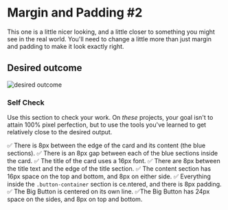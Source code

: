 # Margin and Padding #2

This one is a little nicer looking, and a little closer to something you might see in the real world. You'll need to change a little more than just margin and padding to make it look exactly right.

## Desired outcome
![desired outcome](./desired-outcome.png)

### Self Check
Use this section to check your work. On _these_ projects, your goal isn't to attain 100% pixel perfection, but to use the tools you've learned to get relatively close to the desired output.

✅ There is 8px between the edge of the card and its content (the blue sections).
✅ There is an 8px gap between each of the blue sections inside the card.
✅ The title of the card uses a 16px font.
✅ There are 8px between the title text and the edge of the title section.
✅ The content section has 16px space on the top and bottom, and 8px on either side.
✅ Everything inside the `.button-container` section is ce.ntered, and there is 8px padding.
✅ The Big Button is centered on its own line.
✅The Big Button has 24px space on the sides, and 8px on top and bottom.
